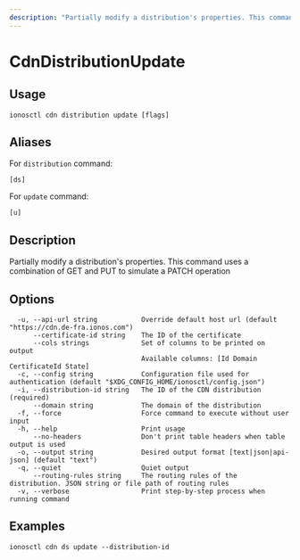 ```yaml
---
description: "Partially modify a distribution's properties. This command uses a combination of GET and PUT to simulate a PATCH operation"
---
```


# CdnDistributionUpdate

## Usage

```text
ionosctl cdn distribution update [flags]
```

## Aliases

For `distribution` command:

```text
[ds]
```

For `update` command:

```text
[u]
```

## Description

Partially modify a distribution's properties. This command uses a combination of GET and PUT to simulate a PATCH operation

## Options

```text
  -u, --api-url string           Override default host url (default "https://cdn.de-fra.ionos.com")
      --certificate-id string    The ID of the certificate
      --cols strings             Set of columns to be printed on output 
                                 Available columns: [Id Domain CertificateId State]
  -c, --config string            Configuration file used for authentication (default "$XDG_CONFIG_HOME/ionosctl/config.json")
  -i, --distribution-id string   The ID of the CDN distribution (required)
      --domain string            The domain of the distribution
  -f, --force                    Force command to execute without user input
  -h, --help                     Print usage
      --no-headers               Don't print table headers when table output is used
  -o, --output string            Desired output format [text|json|api-json] (default "text")
  -q, --quiet                    Quiet output
      --routing-rules string     The routing rules of the distribution. JSON string or file path of routing rules
  -v, --verbose                  Print step-by-step process when running command
```

## Examples

```text
ionosctl cdn ds update --distribution-id
```

